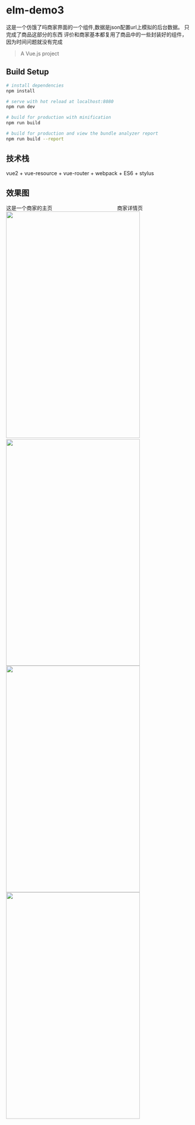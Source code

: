 # elm-demo3
 这是一个仿饿了吗商家界面的一个组件,数据是json配置url上模拟的后台数据。
 只完成了商品这部分的东西
 评价和商家基本都复用了商品中的一些封装好的组件，因为时间问题就没有完成
> A Vue.js project

## Build Setup

``` bash
# install dependencies
npm install

# serve with hot reload at localhost:8080
npm run dev

# build for production with minification
npm run build

# build for production and view the bundle analyzer report
npm run build --report
```

## 技术栈
vue2 + vue-resource + vue-router + webpack + ES6 + stylus

## 效果图
这是一个商家的主页                                             商家详情页
<img src="https://github.com/Ljhandnds123/elm-demo2/blob/master/pic/主页.png" width="365" height="619"/>  <img src="https://github.com/Ljhandnds123/elm-demo2/blob/master/pic/商家详情页.png" width="365" height="619"/>
<img src="https://github.com/Ljhandnds123/elm-demo2/blob/master/pic/2017-09-11 231353.png" width="365" height="619"/><img src="https://github.com/Ljhandnds123/elm-demo2/blob/master/pic/2017-09-11 232522.png" width="365" height="619"/>
